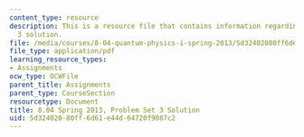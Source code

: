 ```yaml
---
content_type: resource
description: This is a resource file that contains information regarding problem set
  3 solution.
file: /media/courses/8-04-quantum-physics-i-spring-2013/5d32402080ff6d61e44d64720f9087c2_MIT8_04S13_ps3_sol.pdf
file_type: application/pdf
learning_resource_types:
- Assignments
ocw_type: OCWFile
parent_title: Assignments
parent_type: CourseSection
resourcetype: Document
title: 8.04 Spring 2013, Problem Set 3 Solution
uid: 5d324020-80ff-6d61-e44d-64720f9087c2
---
```

